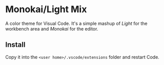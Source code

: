 # Monokai/Light Mix

A color theme for Visual Code. It's a simple mashup of *Light* for the 
workbench area and *Monokai* for the editor.

## Install

Copy it into the `<user home>/.vscode/extensions` folder and restart Code.
